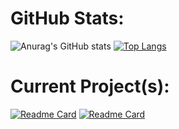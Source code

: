 # GitHub Stats:

![Anurag's GitHub stats](https://github-readme-stats.vercel.app/api?username=Cracko298&show_icons=true&theme=dark&count_private=true&show_icons=true)
[![Top Langs](https://github-readme-stats.vercel.app/api/top-langs/?username=Cracko298&layout=compact&theme=dark&count_private=true&show_icons=true)](https://github.com/anuraghazra/github-readme-stats)

# Current Project(s):

[![Readme Card](https://github-readme-stats.vercel.app/api/pin/?username=Cracko298&repo=Ultimate-Ice-Station-Z-Plugin&show_icons=true&theme=dark&count_private=true&show_icons=true)](https://github.com/Cracko298/Ultimate-Ice-Station-Z-Plugin)
[![Readme Card](https://github-readme-stats.vercel.app/api/pin/?username=Cracko298&repo=Ice-Station-Z-Modding-Guide&show_icons=true&theme=dark&count_private=true&show_icons=true)]([https://github.com/Cracko298/Ultimate-Ice-Station-Z-Plugin](https://github.com/Cracko298/Ice-Station-Z-Modding-Guide))

